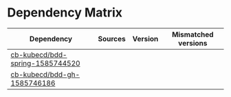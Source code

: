 # Dependency Matrix

Dependency | Sources | Version | Mismatched versions
---------- | ------- | ------- | -------------------
[cb-kubecd/bdd-spring-1585744520](https://github.com/cb-kubecd/bdd-spring-1585744520.git) |  | []() | 
[cb-kubecd/bdd-gh-1585746186](https://github.com/cb-kubecd/bdd-gh-1585746186.git) |  | []() | 
